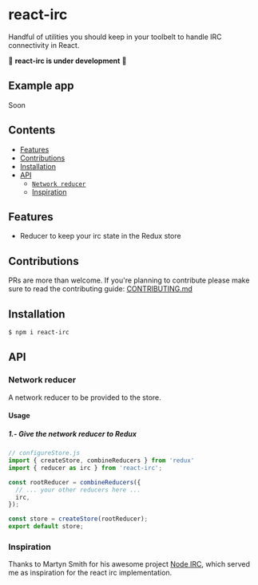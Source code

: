 # react-irc

Handful of utilities you should keep in your toolbelt to handle IRC connectivity in React.

🚧 **react-irc is under development** 🚧
## Example app
Soon

## Contents

* [Features](#features)
* [Contributions](#contributions)
* [Installation](#installation)
* [API](#api)
  + [`Network reducer`](#network-reducer)
  * [Inspiration](#inspiration)

## Features
- Reducer to keep your irc state in the Redux store

## Contributions
PRs are more than welcome. If you're planning to contribute please make sure to read the contributing guide: [CONTRIBUTING.md](https://github.com/victorlpgazolli/react-irc/blob/master/CONTRIBUTING.md)

## Installation

```bash
$ npm i react-irc
```

## API

### Network reducer
A network reducer to be provided to the store.

#### Usage

##### 1.- Give the network reducer to Redux
```js
// configureStore.js
import { createStore, combineReducers } from 'redux'
import { reducer as irc } from 'react-irc';

const rootReducer = combineReducers({
  // ... your other reducers here ...
  irc,
});

const store = createStore(rootReducer);
export default store;
```

### Inspiration
Thanks to Martyn Smith for his awesome project [Node IRC](https://github.com/martynsmith/node-irc), which served me as inspiration for the react irc implementation.
